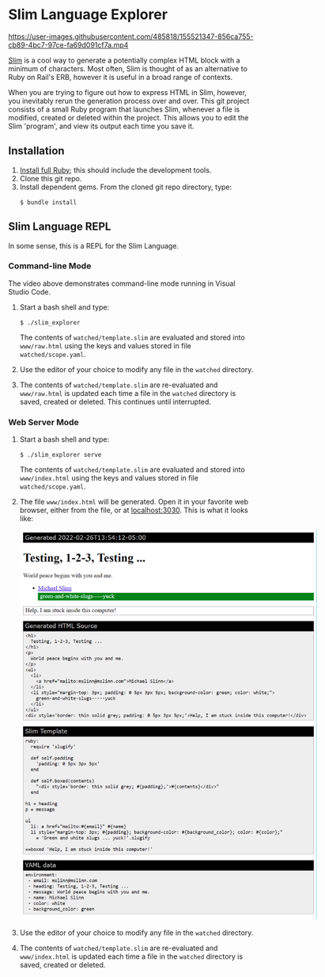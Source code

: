# Slim Language Explorer

https://user-images.githubusercontent.com/485818/155521347-856ca755-cb89-4bc7-97ce-fa69d091cf7a.mp4

[Slim](https://github.com/slim-template/slim#configuring-slim) is a cool way to generate a potentially complex HTML block with a minimum of characters.
Most often, Slim is thought of as an alternative to Ruby on Rail's ERB, however it is useful in a broad range of contexts.

When you are trying to figure out how to express HTML in Slim, however, you inevitably rerun the generation process over and over.
This git project consists of a small Ruby program that launches Slim, whenever a file is modified, created or deleted within the project.
This allows you to edit the Slim 'program', and view its output each time you save it.


## Installation
  1. [Install full Ruby](https://www.ruby-lang.org/en/documentation/installation/); this should include the development tools.
  2. Clone this git repo.
  3. Install dependent gems. From the cloned git repo directory, type:
     ```shell
     $ bundle install
     ```


## Slim Language REPL

In some sense, this is a REPL for the Slim Language.


### Command-line Mode
The video above demonstrates command-line mode running in Visual Studio Code.

  1) Start a bash shell and type:
     ```
     $ ./slim_explorer
     ```
     The contents of `watched/template.slim` are evaluated and stored into `www/raw.html`
     using the keys and values stored in file `watched/scope.yaml`.

  2) Use the editor of your choice to modify any file in the `watched` directory.

  3) The contents of `watched/template.slim` are re-evaluated and `www/raw.html` is updated each
    time a file in the `watched` directory is saved, created or deleted.
    This continues until interrupted.


### Web Server Mode

  1) Start a bash shell and type:
     ```
     $ ./slim_explorer serve
     ```
     The contents of `watched/template.slim` are evaluated and stored into `www/index.html`
     using the keys and values stored in file `watched/scope.yaml`.

  2) The file `www/index.html` will be generated.
     Open it in your favorite web browser, either from the file, or at [localhost:3030](http://localhost:3030).
     This is what it looks like:<br/>
    <img src="doc/server_mode.png" style="max-width: 600px; margin-top: 1em;" />

  3) Use the editor of your choice to modify any file in the `watched` directory.

  4) The contents of `watched/template.slim` are re-evaluated and `www/index.html` is updated each time a file in
    the `watched` directory is saved, created or deleted.
